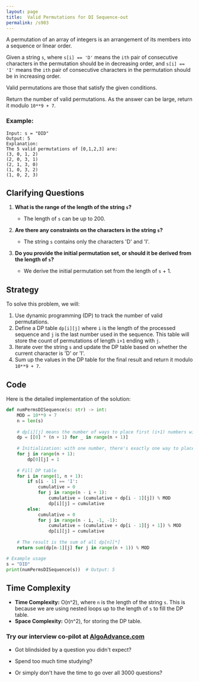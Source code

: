 ```yaml
---
layout: page
title:  Valid Permutations for DI Sequence-out
permalink: /s903
---
```


A permutation of an array of integers is an arrangement of its members into a sequence or linear order.

Given a string `s`, where `s[i] == 'D'` means the `ith` pair of consecutive characters in the permutation should be in decreasing order, and `s[i] == 'I'` means the `ith` pair of consecutive characters in the permutation should be in increasing order.

Valid permutations are those that satisfy the given conditions.

Return the number of valid permutations. As the answer can be large, return it modulo `10**9 + 7`.

### Example:
```plaintext
Input: s = "DID"
Output: 5
Explanation:
The 5 valid permutations of [0,1,2,3] are:
(3, 0, 1, 2)
(2, 0, 3, 1)
(2, 1, 3, 0)
(1, 0, 3, 2)
(1, 0, 2, 3)
```

## Clarifying Questions
1. **What is the range of the length of the string `s`?**
   - The length of `s` can be up to 200.

2. **Are there any constraints on the characters in the string `s`?**
   - The string `s` contains only the characters 'D' and 'I'.

3. **Do you provide the initial permutation set, or should it be derived from the length of `s`?**
   - We derive the initial permutation set from the length of `s` + 1.

## Strategy

To solve this problem, we will:
1. Use dynamic programming (DP) to track the number of valid permutations.
2. Define a DP table `dp[i][j]` where `i` is the length of the processed sequence and `j` is the last number used in the sequence. This table will store the count of permutations of length `i+1` ending with `j`.
3. Iterate over the string `s` and update the DP table based on whether the current character is 'D' or 'I'.
4. Sum up the values in the DP table for the final result and return it modulo `10**9 + 7`.

## Code
Here is the detailed implementation of the solution:

```python
def numPermsDISequence(s: str) -> int:
    MOD = 10**9 + 7
    n = len(s)
    
    # dp[i][j] means the number of ways to place first (i+1) numbers with the (i+1)th number is j-th number.
    dp = [[0] * (n + 1) for _ in range(n + 1)]
    
    # Initialization: with one number, there's exactly one way to place it
    for j in range(n + 1):
        dp[0][j] = 1
    
    # Fill DP table
    for i in range(1, n + 1):
        if s[i - 1] == 'I':
            cumulative = 0
            for j in range(n - i + 1):
                cumulative = (cumulative + dp[i - 1][j]) % MOD
                dp[i][j] = cumulative
        else:
            cumulative = 0
            for j in range(n - i, -1, -1):
                cumulative = (cumulative + dp[i - 1][j + 1]) % MOD
                dp[i][j] = cumulative
    
    # The result is the sum of all dp[n][*]
    return sum(dp[n-1][j] for j in range(n + 1)) % MOD

# Example usage
s = "DID"
print(numPermsDISequence(s))  # Output: 5
```

## Time Complexity
- **Time Complexity:** O(n^2), where `n` is the length of the string `s`. This is because we are using nested loops up to the length of `s` to fill the DP table.
- **Space Complexity:** O(n^2), for storing the DP table.


### Try our interview co-pilot at [AlgoAdvance.com](https://algoAdvance.com)

- Got blindsided by a question you didn't expect?

- Spend too much time studying?

- Or simply don't have the time to go over all 3000 questions?

